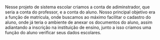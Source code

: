  Nesse projeto de sistema escolar criamos a conta de adiminstrador, que seria a conta do professor, e a conta do aluno. Nosso principal objetivo era a função de matricula, onde buscamos ao máximo facilitar o cadastro do aluno,
 onde já teria o ambiente de anexar os documentos do aluno, assim adiantando a inscrição na instituição de ensino, junto a isso criamos  uma função do aluno verificar seus dados escolares.
